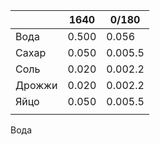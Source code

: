 |        | 1640  | 0/180   |
| ------ | ----- | ------- |
| Вода   | 0.500 | 0.056   |
| Сахар  | 0.050 | 0.005.5 |
| Соль   | 0.020 | 0.002.2 |
| Дрожжи | 0.020 | 0.002.2 |
| Яйцо   | 0.050 | 0.005.5 |
|        |       |         |
Вода